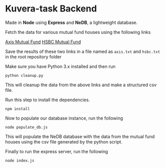 # Kuvera-task Backend

Made in **Node** using **Express** and **NeDB**, a lightweight database.

 Fetch the data for various mutual fund houses using the following links
 
[Axis Mutual Fund](http://portal.amfiindia.com/DownloadNAVHistoryReport_Po.aspx?mf=53&tp=1&frmdt=01-Apr-2015&todt=01-Jun-2018)
[HSBC Mutual Fund](http://portal.amfiindia.com/DownloadNAVHistoryReport_Po.aspx?mf=37&tp=1&frmdt=01-Apr-2015&todt=01-Jun-2018)

Save the results of these two links in a file named as `axis.txt` and `hsbc.txt` in the root repository folder

Make sure you have Python 3.x installed and then run

    python cleanup.py
 
 This will cleanup the data from the above links and make a structured csv file.


Run this step to install the dependencies.

    npm install

Now to populate our database instance, run the following

    node populate_db.js

This will populate the NeDB database with the data from the mutual fund houses using the csv file generated by the python script.

Finally to run the express server, run the following

    node index.js
